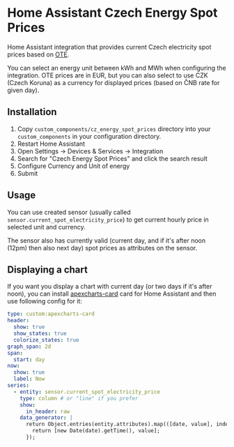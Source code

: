 # Home Assistant Czech Energy Spot Prices

Home Assistant integration that provides current Czech electricity spot prices based on [OTE](ote-cr.cz).

You can select an energy unit between kWh and MWh when configuring the integration. OTE prices are in EUR, but you can also select to use CZK (Czech Koruna) as a currency for displayed prices (based on ČNB rate for given day).

## Installation

1. Copy `custom_components/cz_energy_spot_prices` directory into your `custom_components` in your configuration directory.
2. Restart Home Assistant
3. Open Settings -> Devices & Services -> Integration
4. Search for "Czech Energy Spot Prices" and click the search result
5. Configure Currency and Unit of energy
6. Submit

## Usage

You can use created sensor (usually called `sensor.current_spot_electricity_price`) to get current hourly price in selected unit and currency.

The sensor also has currently valid (current day, and if it's after noon (12pm) then also next day) spot prices as attributes on the sensor.

## Displaying a chart

If you want you display a chart with current day (or two days if it's after noon), you can install [apexcharts-card](https://github.com/RomRider/apexcharts-card) card for Home Assistant and then use following config for it:

```yaml
type: custom:apexcharts-card
header:
  show: true
  show_states: true
  colorize_states: true
graph_span: 2d
span:
  start: day
now:
  show: true
  label: Now
series:
  - entity: sensor.current_spot_electricity_price
    type: column # or "line" if you prefer
    show:
      in_header: raw
    data_generator: |
      return Object.entries(entity.attributes).map(([date, value], index) => {
        return [new Date(date).getTime(), value];
      });
```
